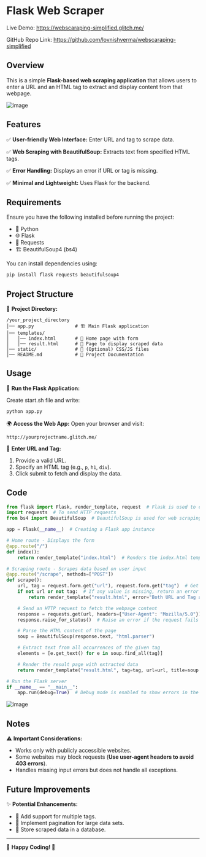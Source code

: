 # Flask Web Scraper

Live Demo: https://webscaraping-simplified.glitch.me/

GitHub Repo Link: https://github.com/lovnishverma/webscaraping-simplified

## Overview
This is a simple **Flask-based web scraping application** that allows users to enter a URL and an HTML tag to extract and display content from that webpage.

![image](https://github.com/user-attachments/assets/13838a50-71e5-411d-ac7c-034e5caac405)


## Features
✅ **User-friendly Web Interface:** Enter URL and tag to scrape data.

✅ **Web Scraping with BeautifulSoup:** Extracts text from specified HTML tags.

✅ **Error Handling:** Displays an error if URL or tag is missing.

✅ **Minimal and Lightweight:** Uses Flask for the backend.

## Requirements
Ensure you have the following installed before running the project:

- 🐍 Python
- 🌐 Flask
- 🔗 Requests
- 🏗️ BeautifulSoup4 (bs4)

You can install dependencies using:
```sh
pip install flask requests beautifulsoup4
```

## Project Structure
📂 **Project Directory:**
```
/your_project_directory
│── app.py               # 🏗️ Main Flask application
│── templates/
│   │── index.html       # 📄 Home page with form
│   │── result.html      # 📄 Page to display scraped data
│── static/              # 🎨 (Optional) CSS/JS files
│── README.md            # 📖 Project Documentation
```

## Usage
🚀 **Run the Flask Application:**

Create start.sh file and write:

```sh
python app.py
```

🌍 **Access the Web App:**
Open your browser and visit:
```
http://yourprojectname.glitch.me/
```

📝 **Enter URL and Tag:**
1. Provide a valid URL.
2. Specify an HTML tag (e.g., `p`, `h1`, `div`).
3. Click submit to fetch and display the data.

## Code
```python
from flask import Flask, render_template, request  # Flask is used to create a web app
import requests  # To send HTTP requests
from bs4 import BeautifulSoup  # BeautifulSoup is used for web scraping

app = Flask(__name__)  # Creating a Flask app instance

# Home route - Displays the form
@app.route("/")
def index():
    return render_template("index.html")  # Renders the index.html template

# Scraping route - Scrapes data based on user input
@app.route("/scrape", methods=["POST"])
def scrape():
    url, tag = request.form.get("url"), request.form.get("tag")  # Get URL and tag from the form
    if not url or not tag:  # If any value is missing, return an error
        return render_template("result.html", error="Both URL and Tag are required.")

    # Send an HTTP request to fetch the webpage content
    response = requests.get(url, headers={"User-Agent": "Mozilla/5.0"})
    response.raise_for_status()  # Raise an error if the request fails

    # Parse the HTML content of the page
    soup = BeautifulSoup(response.text, "html.parser")

    # Extract text from all occurrences of the given tag
    elements = [e.get_text() for e in soup.find_all(tag)]

    # Render the result page with extracted data
    return render_template("result.html", tag=tag, url=url, title=soup.title.string or "No Title", elements=elements)

# Run the Flask server
if __name__ == "__main__":
    app.run(debug=True)  # Debug mode is enabled to show errors in the console

```

![image](https://github.com/user-attachments/assets/1a81b045-6962-4d62-92b9-ea3260705df2)


## Notes
⚠️ **Important Considerations:**
- Works only with publicly accessible websites.
- Some websites may block requests (**Use user-agent headers to avoid 403 errors**).
- Handles missing input errors but does not handle all exceptions.

## Future Improvements
✨ **Potential Enhancements:**
- 🔄 Add support for multiple tags.
- 📜 Implement pagination for large data sets.
- 💾 Store scraped data in a database.

---
🎉 **Happy Coding! 🚀**
